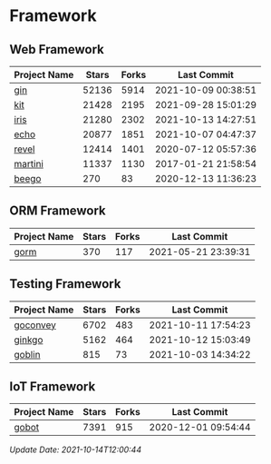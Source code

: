 # Framework

## Web Framework
| Project Name | Stars | Forks | Last Commit |
| ------------ | ----- | ----- | ----------- |
| [gin](https://github.com/gin-gonic/gin) | 52136 | 5914 | 2021-10-09 00:38:51 |
| [kit](https://github.com/go-kit/kit) | 21428 | 2195 | 2021-09-28 15:01:29 |
| [iris](https://github.com/kataras/iris) | 21280 | 2302 | 2021-10-13 14:27:51 |
| [echo](https://github.com/labstack/echo) | 20877 | 1851 | 2021-10-07 04:47:37 |
| [revel](https://github.com/revel/revel) | 12414 | 1401 | 2020-07-12 05:57:36 |
| [martini](https://github.com/go-martini/martini) | 11337 | 1130 | 2017-01-21 21:58:54 |
| [beego](https://github.com/astaxie/beego) | 270 | 83 | 2020-12-13 11:36:23 |

## ORM Framework
| Project Name | Stars | Forks | Last Commit |
| ------------ | ----- | ----- | ----------- |
| [gorm](https://github.com/jinzhu/gorm) | 370 | 117 | 2021-05-21 23:39:31 |

## Testing Framework
| Project Name | Stars | Forks | Last Commit |
| ------------ | ----- | ----- | ----------- |
| [goconvey](https://github.com/smartystreets/goconvey) | 6702 | 483 | 2021-10-11 17:54:23 |
| [ginkgo](https://github.com/onsi/ginkgo) | 5162 | 464 | 2021-10-12 15:03:49 |
| [goblin](https://github.com/franela/goblin) | 815 | 73 | 2021-10-03 14:34:22 |

## IoT Framework
| Project Name | Stars | Forks | Last Commit |
| ------------ | ----- | ----- | ----------- |
| [gobot](https://github.com/hybridgroup/gobot) | 7391 | 915 | 2020-12-01 09:54:44 |

*Update Date: 2021-10-14T12:00:44*